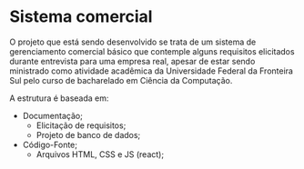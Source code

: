 # Sistema comercial

O projeto que está sendo desenvolvido se trata de um sistema de gerenciamento comercial básico que contemple alguns requisitos elicitados durante entrevista para uma empresa real, apesar de estar sendo ministrado como atividade acadêmica da Universidade Federal da Fronteira Sul pelo curso de bacharelado em Ciência da Computação.

A estrutura é baseada em:
- Documentação;
    - Elicitação de requisitos;
    - Projeto de banco de dados;
- Código-Fonte;
    - Arquivos HTML, CSS e JS (react);
